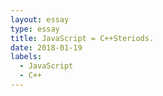 ```yaml
---
layout: essay
type: essay
title: JavaScript = C++Steriods.
date: 2018-01-19
labels:
  - JavaScript
  - C++
---
```

